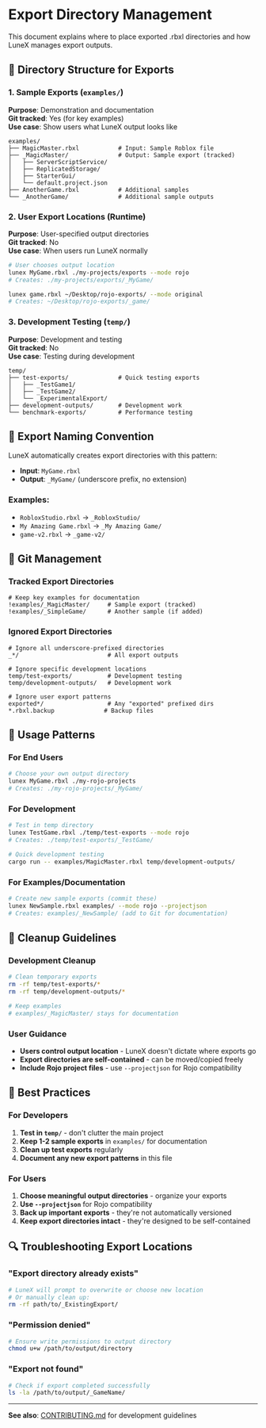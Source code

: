 # Export Directory Management

This document explains where to place exported .rbxl directories and how LuneX manages export outputs.

## 📁 Directory Structure for Exports

### 1. Sample Exports (`examples/`)
**Purpose**: Demonstration and documentation  
**Git tracked**: Yes (for key examples)  
**Use case**: Show users what LuneX output looks like

```
examples/
├── MagicMaster.rbxl           # Input: Sample Roblox file
├── _MagicMaster/              # Output: Sample export (tracked)
│   ├── ServerScriptService/
│   ├── ReplicatedStorage/
│   ├── StarterGui/
│   └── default.project.json
├── AnotherGame.rbxl           # Additional samples
└── _AnotherGame/              # Additional sample outputs
```

### 2. User Export Locations (Runtime)
**Purpose**: User-specified output directories  
**Git tracked**: No  
**Use case**: When users run LuneX normally

```bash
# User chooses output location
lunex MyGame.rbxl ./my-projects/exports --mode rojo
# Creates: ./my-projects/exports/_MyGame/

lunex game.rbxl ~/Desktop/rojo-exports/ --mode original  
# Creates: ~/Desktop/rojo-exports/_game/
```

### 3. Development Testing (`temp/`)
**Purpose**: Development and testing  
**Git tracked**: No  
**Use case**: Testing during development

```
temp/
├── test-exports/              # Quick testing exports
│   ├── _TestGame1/
│   ├── _TestGame2/
│   └── _ExperimentalExport/
├── development-outputs/       # Development work
└── benchmark-exports/         # Performance testing
```

## 🎯 Export Naming Convention

LuneX automatically creates export directories with this pattern:
- **Input**: `MyGame.rbxl`
- **Output**: `_MyGame/` (underscore prefix, no extension)

### Examples:
- `RobloxStudio.rbxl` → `_RobloxStudio/`
- `My Amazing Game.rbxl` → `_My Amazing Game/`
- `game-v2.rbxl` → `_game-v2/`

## 🔧 Git Management

### Tracked Export Directories
```gitignore
# Keep key examples for documentation
!examples/_MagicMaster/     # Sample export (tracked)
!examples/_SimpleGame/      # Another sample (if added)
```

### Ignored Export Directories
```gitignore
# Ignore all underscore-prefixed directories
_*/                         # All export outputs

# Ignore specific development locations  
temp/test-exports/          # Development testing
temp/development-outputs/   # Development work

# Ignore user export patterns
exported*/                  # Any "exported" prefixed dirs
*.rbxl.backup              # Backup files
```

## 📖 Usage Patterns

### For End Users
```bash
# Choose your own output directory
lunex MyGame.rbxl ./my-rojo-projects
# Creates: ./my-rojo-projects/_MyGame/
```

### For Development
```bash
# Test in temp directory
lunex TestGame.rbxl ./temp/test-exports --mode rojo
# Creates: ./temp/test-exports/_TestGame/

# Quick development testing
cargo run -- examples/MagicMaster.rbxl temp/development-outputs/
```

### For Examples/Documentation
```bash
# Create new sample exports (commit these)
lunex NewSample.rbxl examples/ --mode rojo --projectjson
# Creates: examples/_NewSample/ (add to Git for documentation)
```

## 🧹 Cleanup Guidelines

### Development Cleanup
```bash
# Clean temporary exports
rm -rf temp/test-exports/*
rm -rf temp/development-outputs/*

# Keep examples
# examples/_MagicMaster/ stays for documentation
```

### User Guidance
- **Users control output location** - LuneX doesn't dictate where exports go
- **Export directories are self-contained** - can be moved/copied freely
- **Include Rojo project files** - use `--projectjson` for Rojo compatibility

## 🎨 Best Practices

### For Developers
1. **Test in `temp/`** - don't clutter the main project
2. **Keep 1-2 sample exports** in `examples/` for documentation
3. **Clean up test exports** regularly
4. **Document any new export patterns** in this file

### For Users
1. **Choose meaningful output directories** - organize your exports
2. **Use `--projectjson`** for Rojo compatibility
3. **Back up important exports** - they're not automatically versioned
4. **Keep export directories intact** - they're designed to be self-contained

## 🔍 Troubleshooting Export Locations

### "Export directory already exists"
```bash
# LuneX will prompt to overwrite or choose new location
# Or manually clean up:
rm -rf path/to/_ExistingExport/
```

### "Permission denied"
```bash
# Ensure write permissions to output directory
chmod u+w /path/to/output/directory
```

### "Export not found"
```bash
# Check if export completed successfully
ls -la /path/to/output/_GameName/
```

---

**See also**: [CONTRIBUTING.md](CONTRIBUTING.md) for development guidelines
